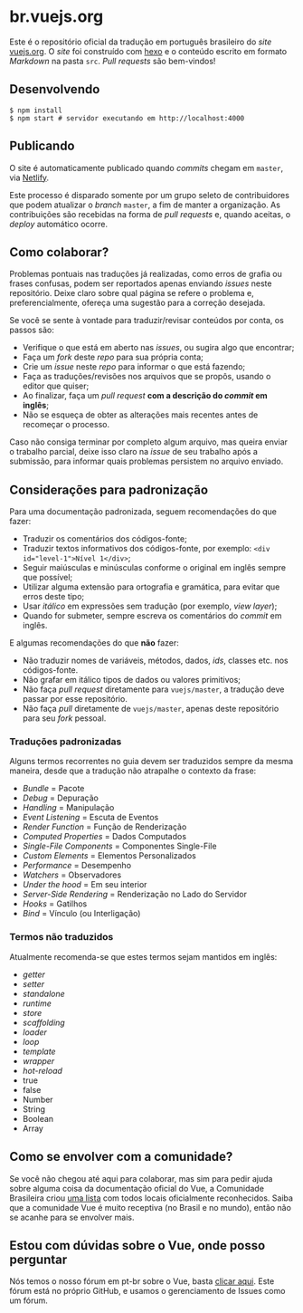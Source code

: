 # br.vuejs.org

Este é o repositório oficial da tradução em português brasileiro do _site_ [vuejs.org](http://www.vuejs.org/). O _site_ foi construído com [hexo](http://hexo.io/) e o conteúdo escrito em formato _Markdown_ na pasta `src`. _Pull requests_ são bem-vindos!

## Desenvolvendo

```
$ npm install
$ npm start # servidor executando em http://localhost:4000
```

## Publicando

O site é automaticamente publicado quando _commits_ chegam em `master`, via [Netlify](https://www.netlify.com/).

Este processo é disparado somente por um grupo seleto de contribuidores que podem atualizar o _branch_ `master`, a fim de manter a organização. As contribuições são recebidas na forma de _pull requests_ e, quando aceitas, o _deploy_ automático ocorre.

## Como colaborar?

Problemas pontuais nas traduções já realizadas, como erros de grafia ou frases confusas, podem ser reportados apenas enviando _issues_ neste repositório. Deixe claro sobre qual página se refere o problema e, preferencialmente, ofereça uma sugestão para a correção desejada.

Se você se sente à vontade para traduzir/revisar conteúdos por conta, os passos são:

- Verifique o que está em aberto nas _issues_, ou sugira algo que encontrar;
- Faça um _fork_ deste _repo_ para sua própria conta;
- Crie um _issue_ neste _repo_ para informar o que está fazendo;
- Faça as traduções/revisões nos arquivos que se propôs, usando o editor que quiser;
- Ao finalizar, faça um _pull request_ **com a descrição do _commit_ em inglês**;
- Não se esqueça de obter as alterações mais recentes antes de recomeçar o processo.

Caso não consiga terminar por completo algum arquivo, mas queira enviar o trabalho parcial, deixe isso claro na _issue_ de seu trabalho após a submissão, para informar quais problemas persistem no arquivo enviado.

## Considerações para padronização

Para uma documentação padronizada, seguem recomendações do que fazer:

- Traduzir os comentários dos códigos-fonte;
- Traduzir textos informativos dos códigos-fonte, por exemplo: `<div id="level-1">Nível 1</div>`;
- Seguir maiúsculas e minúsculas conforme o original em inglês sempre que possível;
- Utilizar alguma extensão para ortografia e gramática, para evitar que erros deste tipo;
- Usar _itálico_ em expressões sem tradução (por exemplo, _view layer_);
- Quando for submeter, sempre escreva os comentários do _commit_ em inglês.

E algumas recomendações do que **não** fazer:

- Não traduzir nomes de variáveis, métodos, dados, _ids_, classes etc. nos códigos-fonte.
- Não grafar em itálico tipos de dados ou valores primitivos;
- Não faça _pull request_ diretamente para `vuejs/master`, a tradução deve passar por esse repositório.
- Não faça _pull_ diretamente de `vuejs/master`, apenas deste repositório para seu _fork_ pessoal.

### Traduções padronizadas

Alguns termos recorrentes no guia devem ser traduzidos sempre da mesma maneira, desde que a tradução não atrapalhe o contexto da frase:

- *Bundle* = Pacote
- *Debug* = Depuração
- *Handling* = Manipulação
- *Event Listening* = Escuta de Eventos
- *Render Function* = Função de Renderização
- *Computed Properties* = Dados Computados
- *Single-File Components* = Componentes Single-File
- *Custom Elements* = Elementos Personalizados
- *Performance* = Desempenho
- *Watchers* = Observadores
- *Under the hood* = Em seu interior
- *Server-Side Rendering* = Renderização no Lado do Servidor
- *Hooks* = Gatilhos
- *Bind* = Vínculo (ou Interligação)

### Termos não traduzidos

Atualmente recomenda-se que estes termos sejam mantidos em inglês:

- _getter_
- _setter_
- _standalone_
- _runtime_
- _store_
- _scaffolding_
- _loader_
- _loop_
- _template_
- _wrapper_
- _hot-reload_
- true
- false
- Number
- String
- Boolean
- Array

## Como se envolver com a comunidade?

Se você não chegou até aqui para colaborar, mas sim para pedir ajuda sobre alguma coisa da documentação oficial do Vue, a Comunidade Brasileira criou [uma lista](https://github.com/vuejs-br/comunidades) com todos locais oficialmente reconhecidos. Saiba que a comunidade Vue é muito receptiva (no Brasil e no mundo), então não se acanhe para se envolver mais.

## Estou com dúvidas sobre o Vue, onde posso perguntar

Nós temos o nosso fórum em pt-br sobre o Vue, basta [clicar aqui](https://github.com/vuejs-br/forum/). Este fórum está no próprio GitHub, e usamos o gerenciamento de Issues como um fórum.

